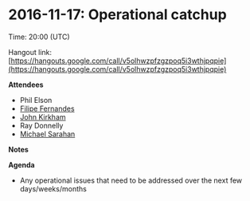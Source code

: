 # 2016-11-17: Operational catchup

Time: 20:00 (UTC)

Hangout link: [https://hangouts.google.com/call/v5olhwzpfzgzpoq5i3wthjpqpie](https://hangouts.google.com/call/v5olhwzpfzgzpoq5i3wthjpqpie)

**Attendees**

* Phil Elson
* [Filipe Fernandes](https://twitter.com/ocefpaf)
* [John Kirkham](https://conda-forge.hackpad.com/ep/profile/wv6uvIZX6h0)
* Ray Donnelly
* [Michael Sarahan](https://conda-forge.hackpad.com/ep/profile/yHQTJXZ4gyS)

**Notes**

**Agenda**

* Any operational issues that need to be addressed over the next few days/weeks/months
